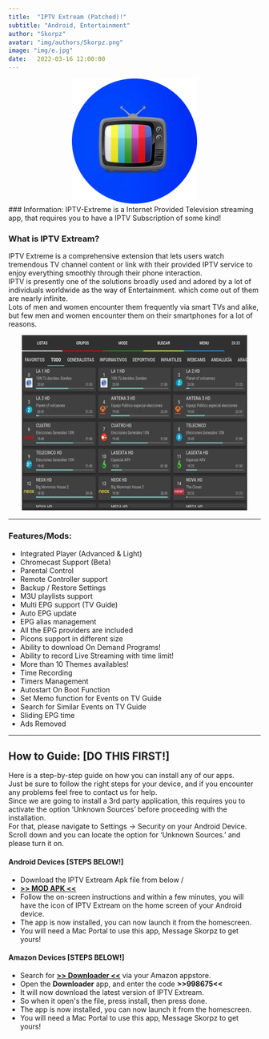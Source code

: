 ```yaml
---
title:  "IPTV Extream (Patched)!"
subtitle: "Android, Entertainment"
author: "Skorpz"
avatar: "img/authors/Skorpz.png"
image: "img/e.jpg"
date:   2022-03-16 12:00:00
---
```


<div style="text-align: center"><img src="img/post/IPTV/iptv.png" width="250" height="250" /></div>
### Information:
IPTV-Extreme is a Internet Provided Television streaming app, that requires you to have a IPTV Subscription of some kind!

### What is IPTV Extream?
<p>IPTV Extreme is a comprehensive extension that lets users watch tremendous TV channel content or link with their provided IPTV service to enjoy everything smoothly through their phone interaction.
<br>
IPTV is presently one of the solutions broadly used and adored by a lot of individuals worldwide as the way of Entertainment. which come out of them are nearly infinite.
<br>
Lots of men and women encounter them frequently via smart TVs and alike, but few men and women encounter them on their smartphones for a lot of reasons.
</p>

<div style="text-align: center"><img src="img/post/IPTV/IPTV-Extreme.jpg" width="450" height="350" /></div>

---

### Features/Mods:

- Integrated Player (Advanced & Light)
- Chromecast Support (Beta)
- Parental Control
- Remote Controller support
- Backup / Restore Settings
- M3U playlists support
- Multi EPG support (TV Guide)
- Auto EPG update
- EPG alias management
- All the EPG providers are included
- Picons support in different size
- Ability to download On Demand Programs!
- Ability to record Live Streaming with time limit!
- More than 10 Themes availables!
- Time Recording
- Timers Management
- Autostart On Boot Function
- Set Memo function for Events on TV Guide
- Search for Similar Events on TV Guide
- Sliding EPG time
- Ads Removed

---

## How to Guide: [DO THIS FIRST!]
<p>Here is a step-by-step guide on how you can install any of our apps.
<br>
Just be sure to follow the right steps for your device, and if you encounter any problems feel free to contact us for help.
<br>
Since we are going to install a 3rd party application, this requires you  to activate the option ‘Unknown Sources’ before proceeding with the installation.
<br>
For that, please navigate to Settings -> Security on your Android Device. Scroll down and you can locate the option for ‘Unknown Sources.’ and please turn it on.
</p>

#### Android Devices [STEPS BELOW!]

- Download the IPTV Extream Apk file from below \/
- [**>> MOD APK <<**](https://github.com/TeamSkorpz/teamskorpz.github.io/releases/download/IPTV/IPTV_Extreme_Pro.apk)
- Follow the on-screen instructions and within a few minutes, you will have the icon of IPTV Extream on the home screen of your Android device.
- The app is now installed, you can now launch it from the homescreen.
- You will need a Mac Portal to use this app, Message Skorpz to get yours!

#### Amazon Devices [STEPS BELOW!]

- Search for **[>> Downloader <<](https://amzn.to/3oIIJhM)** via your Amazon appstore.
- Open the **Downloader** app, and enter the code **>>998675<<**
- It will now download the latest version of IPTV Extream.
- So when it open's the file, press install, then press done.
- The app is now installed, you can now launch it from the homescreen.
- You will need a Mac Portal to use this app, Message Skorpz to get yours!

